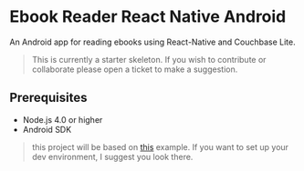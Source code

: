 # Ebook Reader React Native Android

An Android app for reading ebooks using React-Native and Couchbase Lite.

> This is currently a starter skeleton. If you wish to contribute or collaborate please open a ticket to make a suggestion.

## Prerequisites

- Node.js 4.0 or higher
- Android SDK

> this project will be based on [this](https://github.com/fraserxu/react-native-couchbase-lite/tree/master/ReactNativeCouchbaseLiteExample) example. If you want to set up your dev environment, I suggest you look there.
